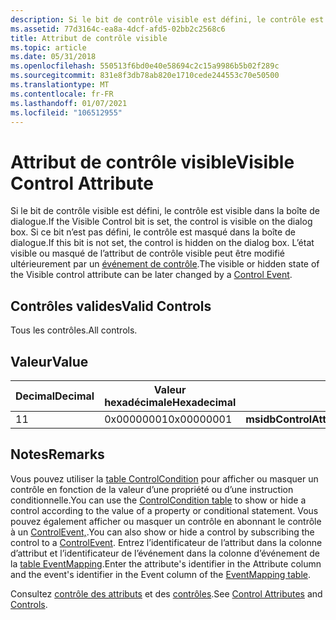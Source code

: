 ```yaml
---
description: Si le bit de contrôle visible est défini, le contrôle est visible dans la boîte de dialogue. Si ce bit n’est pas défini, le contrôle est masqué dans la boîte de dialogue. L’état visible ou masqué de l’attribut de contrôle visible peut être modifié ultérieurement par un événement de contrôle.
ms.assetid: 77d3164c-ea8a-4dcf-afd5-02bb2c2568c6
title: Attribut de contrôle visible
ms.topic: article
ms.date: 05/31/2018
ms.openlocfilehash: 550513f6bd0e40e58694c2c15a9986b5b02f289c
ms.sourcegitcommit: 831e8f3db78ab820e1710cede244553c70e50500
ms.translationtype: MT
ms.contentlocale: fr-FR
ms.lasthandoff: 01/07/2021
ms.locfileid: "106512955"
---
```

# <a name="visible-control-attribute"></a><span data-ttu-id="ecd64-105">Attribut de contrôle visible</span><span class="sxs-lookup"><span data-stu-id="ecd64-105">Visible Control Attribute</span></span>

<span data-ttu-id="ecd64-106">Si le bit de contrôle visible est défini, le contrôle est visible dans la boîte de dialogue.</span><span class="sxs-lookup"><span data-stu-id="ecd64-106">If the Visible Control bit is set, the control is visible on the dialog box.</span></span> <span data-ttu-id="ecd64-107">Si ce bit n’est pas défini, le contrôle est masqué dans la boîte de dialogue.</span><span class="sxs-lookup"><span data-stu-id="ecd64-107">If this bit is not set, the control is hidden on the dialog box.</span></span> <span data-ttu-id="ecd64-108">L’état visible ou masqué de l’attribut de contrôle visible peut être modifié ultérieurement par un [événement de contrôle](control-events.md).</span><span class="sxs-lookup"><span data-stu-id="ecd64-108">The visible or hidden state of the Visible control attribute can be later changed by a [Control Event](control-events.md).</span></span>

## <a name="valid-controls"></a><span data-ttu-id="ecd64-109">Contrôles valides</span><span class="sxs-lookup"><span data-stu-id="ecd64-109">Valid Controls</span></span>

<span data-ttu-id="ecd64-110">Tous les contrôles.</span><span class="sxs-lookup"><span data-stu-id="ecd64-110">All controls.</span></span>

## <a name="value"></a><span data-ttu-id="ecd64-111">Valeur</span><span class="sxs-lookup"><span data-stu-id="ecd64-111">Value</span></span>



| <span data-ttu-id="ecd64-112">Decimal</span><span class="sxs-lookup"><span data-stu-id="ecd64-112">Decimal</span></span> | <span data-ttu-id="ecd64-113">Valeur hexadécimale</span><span class="sxs-lookup"><span data-stu-id="ecd64-113">Hexadecimal</span></span> | <span data-ttu-id="ecd64-114">Constante</span><span class="sxs-lookup"><span data-stu-id="ecd64-114">Constant</span></span>                          |
|---------|-------------|-----------------------------------|
| <span data-ttu-id="ecd64-115">1</span><span class="sxs-lookup"><span data-stu-id="ecd64-115">1</span></span>       | <span data-ttu-id="ecd64-116">0x00000001</span><span class="sxs-lookup"><span data-stu-id="ecd64-116">0x00000001</span></span>  | <span data-ttu-id="ecd64-117">**msidbControlAttributesVisible**</span><span class="sxs-lookup"><span data-stu-id="ecd64-117">**msidbControlAttributesVisible**</span></span> |



 

## <a name="remarks"></a><span data-ttu-id="ecd64-118">Notes</span><span class="sxs-lookup"><span data-stu-id="ecd64-118">Remarks</span></span>

<span data-ttu-id="ecd64-119">Vous pouvez utiliser la [table ControlCondition](controlcondition-table.md) pour afficher ou masquer un contrôle en fonction de la valeur d’une propriété ou d’une instruction conditionnelle.</span><span class="sxs-lookup"><span data-stu-id="ecd64-119">You can use the [ControlCondition table](controlcondition-table.md) to show or hide a control according to the value of a property or conditional statement.</span></span> <span data-ttu-id="ecd64-120">Vous pouvez également afficher ou masquer un contrôle en abonnant le contrôle à un [ControlEvent,](control-events.md).</span><span class="sxs-lookup"><span data-stu-id="ecd64-120">You can also show or hide a control by subscribing the control to a [ControlEvent](control-events.md).</span></span> <span data-ttu-id="ecd64-121">Entrez l’identificateur de l’attribut dans la colonne d’attribut et l’identificateur de l’événement dans la colonne d’événement de la [table EventMapping](eventmapping-table.md).</span><span class="sxs-lookup"><span data-stu-id="ecd64-121">Enter the attribute's identifier in the Attribute column and the event's identifier in the Event column of the [EventMapping table](eventmapping-table.md).</span></span>

<span data-ttu-id="ecd64-122">Consultez [contrôle des attributs](control-attributes.md) et des [contrôles](controls.md).</span><span class="sxs-lookup"><span data-stu-id="ecd64-122">See [Control Attributes](control-attributes.md) and [Controls](controls.md).</span></span>

 

 



